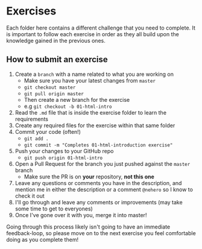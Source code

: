 # Exercises

Each folder here contains a different challenge that you need to complete. It is important to follow each exercise in order as they all build upon the knowledge gained in the previous ones.

## How to submit an exercise

1. Create a `branch` with a name related to what you are working on
   - Make sure you have your latest changes from `master`
   - `git checkout master`
   - `git pull origin master`
   - Then create a new branch for the exercise
   - e.g `git checkout -b 01-html-intro`
2. Read the `.md` file that is inside the exercise folder to learn the requirements
3. Create any required files for the exercise within that same folder
4. Commit your code (often!)
   - `git add .`
   - `git commit -m "Completes 01-html-introduction exercise"`
5. Push your changes to your GitHub repo
   - `git push origin 01-html-intro`
6. Open a Pull Request for the branch you just pushed against the `master` branch
   - Make sure the PR is on **your** repository, **not this one**
7. Leave any questions or comments you have in the description, and mention me in either the description or a comment `@nehero` so I know to check it out
8. I'll go through and leave any comments or improvements (may take some time to get to everyones)
9. Once I've gone over it with you, merge it into master!

Going through this process likely isn't going to have an immediate feedback-loop, so please move on to the next exercise you feel comfortable doing as you complete them!
